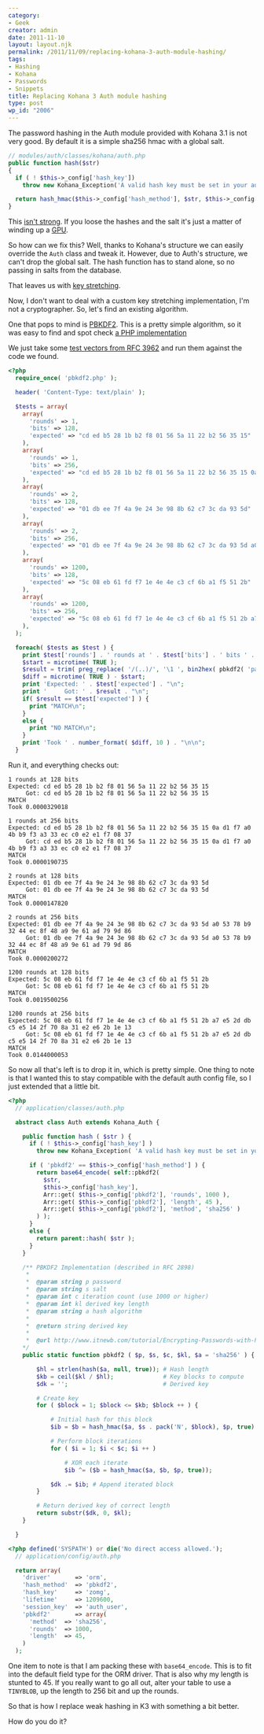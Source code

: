 ```yaml
---
category:
- Geek
creator: admin
date: 2011-11-10
layout: layout.njk
permalink: /2011/11/09/replacing-kohana-3-auth-module-hashing/
tags:
- Hashing
- Kohana
- Passwords
- Snippets
title: Replacing Kohana 3 Auth module hashing
type: post
wp_id: "2006"
---
```


The password hashing in the Auth module provided with Kohana 3.1 is not very good.  By default it is a simple sha256 hmac with a global salt.

```php
// modules/auth/classes/kohana/auth.php
public function hash($str)
{
  if ( ! $this->_config['hash_key'])
    throw new Kohana_Exception('A valid hash key must be set in your auth config.');

  return hash_hmac($this->_config['hash_method'], $str, $this->_config['hash_key']);
}
```

This [isn't strong](http://security.stackexchange.com/questions/4687/are-salted-sha-256-512-hashes-still-safe-if-the-hashes-and-their-salts-are-expos).  If you loose the hashes and the salt it's just a matter of winding up a [GPU](http://www.golubev.com/blog/?p=35).


So how can we fix this? Well, thanks to Kohana's structure we can easily override the `Auth` class and tweak it.  However, due to Auth's structure, we can't drop the global salt. The hash function has to stand alone, so no passing in salts from the database.


That leaves us with [key stretching](http://en.wikipedia.org/wiki/Key_stretching).

Now, I don't want to deal with a custom key stretching implementation, I'm not a cryptographer.  So, let's find an existing algorithm.


One that pops to mind is [PBKDF2](http://en.wikipedia.org/wiki/PBKDF2). This is a pretty simple algorithm, so it was easy to find and spot check [a PHP implementation](http://www.itnewb.com/tutorial/Encrypting-Passwords-with-PHP-for-Storage-Using-the-RSA-PBKDF2-StandardL)

We just take some [test vectors from RFC 3962](http://tools.ietf.org/html/rfc3962#appendix-B) and run them against the code we found.

```php
<?php
  require_once( 'pbkdf2.php' );

  header( 'Content-Type: text/plain' );

  $tests = array(
    array(
      'rounds' => 1,
      'bits' => 128,
      'expected' => "cd ed b5 28 1b b2 f8 01 56 5a 11 22 b2 56 35 15"
    ),
    array(
      'rounds' => 1,
      'bits' => 256,
      'expected' => "cd ed b5 28 1b b2 f8 01 56 5a 11 22 b2 56 35 15 0a d1 f7 a0 4b b9 f3 a3 33 ec c0 e2 e1 f7 08 37"
    ),
    array(
      'rounds' => 2,
      'bits' => 128,
      'expected' => "01 db ee 7f 4a 9e 24 3e 98 8b 62 c7 3c da 93 5d"
    ),
    array(
      'rounds' => 2,
      'bits' => 256,
      'expected' => "01 db ee 7f 4a 9e 24 3e 98 8b 62 c7 3c da 93 5d a0 53 78 b9 32 44 ec 8f 48 a9 9e 61 ad 79 9d 86"
    ),
    array(
      'rounds' => 1200,
      'bits' => 128,
      'expected' => "5c 08 eb 61 fd f7 1e 4e 4e c3 cf 6b a1 f5 51 2b"
    ),
    array(
      'rounds' => 1200,
      'bits' => 256,
      'expected' => "5c 08 eb 61 fd f7 1e 4e 4e c3 cf 6b a1 f5 51 2b a7 e5 2d db c5 e5 14 2f 70 8a 31 e2 e6 2b 1e 13"
    ),
  );

  foreach( $tests as $test ) {
    print $test['rounds'] . ' rounds at ' . $test['bits'] . ' bits ' . "\n";
    $start = microtime( TRUE );
    $result = trim( preg_replace( '/(..)/', '\1 ', bin2hex( pbkdf2( 'password', 'ATHENA.MIT.EDUraeburn', $test['rounds'], $test['bits']/8, 'sha1' ) ) ) );
    $diff = microtime( TRUE ) - $start;
    print 'Expected: ' . $test['expected'] . "\n";
    print '     Got: ' . $result . "\n";
    if( $result == $test['expected'] ) {
      print "MATCH\n";
    }
    else { 
      print "NO MATCH\n";
    }
    print 'Took ' . number_format( $diff, 10 ) . "\n\n";
  }
```

Run it, and everything checks out:

```text
1 rounds at 128 bits 
Expected: cd ed b5 28 1b b2 f8 01 56 5a 11 22 b2 56 35 15
     Got: cd ed b5 28 1b b2 f8 01 56 5a 11 22 b2 56 35 15
MATCH
Took 0.0000329018

1 rounds at 256 bits 
Expected: cd ed b5 28 1b b2 f8 01 56 5a 11 22 b2 56 35 15 0a d1 f7 a0 4b b9 f3 a3 33 ec c0 e2 e1 f7 08 37
     Got: cd ed b5 28 1b b2 f8 01 56 5a 11 22 b2 56 35 15 0a d1 f7 a0 4b b9 f3 a3 33 ec c0 e2 e1 f7 08 37
MATCH
Took 0.0000190735

2 rounds at 128 bits 
Expected: 01 db ee 7f 4a 9e 24 3e 98 8b 62 c7 3c da 93 5d
     Got: 01 db ee 7f 4a 9e 24 3e 98 8b 62 c7 3c da 93 5d
MATCH
Took 0.0000147820

2 rounds at 256 bits 
Expected: 01 db ee 7f 4a 9e 24 3e 98 8b 62 c7 3c da 93 5d a0 53 78 b9 32 44 ec 8f 48 a9 9e 61 ad 79 9d 86
     Got: 01 db ee 7f 4a 9e 24 3e 98 8b 62 c7 3c da 93 5d a0 53 78 b9 32 44 ec 8f 48 a9 9e 61 ad 79 9d 86
MATCH
Took 0.0000200272

1200 rounds at 128 bits 
Expected: 5c 08 eb 61 fd f7 1e 4e 4e c3 cf 6b a1 f5 51 2b
     Got: 5c 08 eb 61 fd f7 1e 4e 4e c3 cf 6b a1 f5 51 2b
MATCH
Took 0.0019500256

1200 rounds at 256 bits 
Expected: 5c 08 eb 61 fd f7 1e 4e 4e c3 cf 6b a1 f5 51 2b a7 e5 2d db c5 e5 14 2f 70 8a 31 e2 e6 2b 1e 13
     Got: 5c 08 eb 61 fd f7 1e 4e 4e c3 cf 6b a1 f5 51 2b a7 e5 2d db c5 e5 14 2f 70 8a 31 e2 e6 2b 1e 13
MATCH
Took 0.0144000053
```

So now all that's left is to drop it in, which is pretty simple.  One thing to note is that I wanted this to stay compatible with the default auth config file, so I just extended that a little bit.

```php
<?php
  // application/classes/auth.php

  abstract class Auth extends Kohana_Auth {

    public function hash ( $str ) {
      if ( ! $this->_config['hash_key'] )
        throw new Kohana_Exception( 'A valid hash key must be set in your auth config.' );

      if ( 'pbkdf2' == $this->_config['hash_method'] ) {
        return base64_encode( self::pbkdf2( 
          $str, 
          $this->_config['hash_key'], 
          Arr::get( $this->_config['pbkdf2'], 'rounds', 1000 ),
          Arr::get( $this->_config['pbkdf2'], 'length', 45 ),
          Arr::get( $this->_config['pbkdf2'], 'method', 'sha256' )
        ) );
      }
      else {
        return parent::hash( $str );
      }
    }

    /** PBKDF2 Implementation (described in RFC 2898)
     *
     *  @param string p password
     *  @param string s salt
     *  @param int c iteration count (use 1000 or higher)
     *  @param int kl derived key length
     *  @param string a hash algorithm
     *
     *  @return string derived key
     *
     *  @url http://www.itnewb.com/tutorial/Encrypting-Passwords-with-PHP-for-Storage-Using-the-RSA-PBKDF2-StandardL
    */
    public static function pbkdf2 ( $p, $s, $c, $kl, $a = 'sha256' ) {

        $hl = strlen(hash($a, null, true)); # Hash length
        $kb = ceil($kl / $hl);              # Key blocks to compute
        $dk = '';                           # Derived key

        # Create key
        for ( $block = 1; $block <= $kb; $block ++ ) {

            # Initial hash for this block
            $ib = $b = hash_hmac($a, $s . pack('N', $block), $p, true);

            # Perform block iterations
            for ( $i = 1; $i < $c; $i ++ )

                # XOR each iterate
                $ib ^= ($b = hash_hmac($a, $b, $p, true));

            $dk .= $ib; # Append iterated block
        }

        # Return derived key of correct length
        return substr($dk, 0, $kl);
    }

  }
```

```php
<?php defined('SYSPATH') or die('No direct access allowed.');
  // application/config/auth.php

  return array(
    'driver'       => 'orm',
    'hash_method'  => 'pbkdf2',
    'hash_key'     => 'zomg',
    'lifetime'     => 1209600,
    'session_key'  => 'auth_user',
    'pbkdf2'       => array(
      'method'  => 'sha256',
      'rounds'  => 1000,
      'length'  => 45,
    )
  );
```

One item to note is that I am packing these with `base64_encode`.  This is to fit into the default field type for the ORM driver.  That is also why my length is stunted to 45.  If you really want to go all out, alter your table to use a `TINYBLOB`, up the length to 256 bit and up the rounds.

So that is how I replace weak hashing in K3 with something a bit better.

How do you do it?
